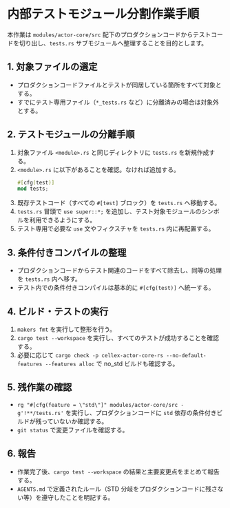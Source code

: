 # 内部テストモジュール分割作業手順

本作業は `modules/actor-core/src` 配下のプロダクションコードからテストコードを切り出し、`tests.rs` サブモジュールへ整理することを目的とします。

## 1. 対象ファイルの選定
- プロダクションコードファイルとテストが同居している箇所をすべて対象とする。
- すでにテスト専用ファイル（`*_tests.rs` など）に分離済みの場合は対象外とする。

## 2. テストモジュールの分離手順
1. 対象ファイル `<module>.rs` と同じディレクトリに `tests.rs` を新規作成する。
2. `<module>.rs` に以下があることを確認。なければ追加する。
   ```rust
   #[cfg(test)]
   mod tests;
   ```
3. 既存テストコード（すべての `#[test]` ブロック）を `tests.rs` へ移動する。
4. `tests.rs` 冒頭で `use super::*;` を追加し、テスト対象モジュールのシンボルを利用できるようにする。
5. テスト専用で必要な `use` 文やフィクスチャを `tests.rs` 内に再配置する。

## 3. 条件付きコンパイルの整理
- プロダクションコードからテスト関連のコードをすべて除去し、同等の処理を `tests.rs` 内へ移す。
- テスト内での条件付きコンパイルは基本的に `#[cfg(test)]` へ統一する。

## 4. ビルド・テストの実行
1. `makers fmt` を実行して整形を行う。
2. `cargo test --workspace` を実行し、すべてのテストが成功することを確認する。
3. 必要に応じて `cargo check -p cellex-actor-core-rs --no-default-features --features alloc` で no_std ビルドも確認する。

## 5. 残作業の確認
- `rg "#[cfg(feature = \"std\"]" modules/actor-core/src -g'!**/tests.rs'` を実行し、プロダクションコードに `std` 依存の条件付きビルドが残っていないか確認する。
- `git status` で変更ファイルを確認する。

## 6. 報告
- 作業完了後、`cargo test --workspace` の結果と主要変更点をまとめて報告する。
- `AGENTS.md` で定義されたルール（STD 分岐をプロダクションコードに残さない等）を遵守したことを明記する。
